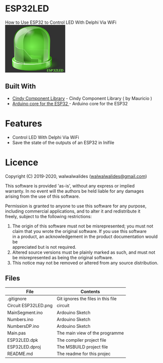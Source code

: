 # ESP32LED
How to Use ESP32 to Control LED With Delphi Via WiFi
![](ESP32LED_.png) 


## Built With

* [Cindy Component Library](https://sourceforge.net/projects/tcycomponents/files/tcycomponents/) - Cindy Component Library ( by Mauricio )
* [Arduino core for the ESP32 ](https://github.com/espressif/arduino-esp32) - Arduino core for the ESP32


# Features  

- Control LED With Delphi Via WiFi
- Save the state of the outputs of an ESP32 in Inifile






# Licence
Copyright (C) 2019-2020, walwalwalides (walwalwalides@gmail.com)          
                                                                         
This software is provided 'as-is', without any express or implied          
warranty. In no event will the authors be held liable for any damages      
arising from the use of this software.                                     
                                                                         
Permission is granted to anyone to use this software for any purpose,     
including commercial applications, and to alter it and redistribute it    
freely, subject to the following restrictions:                            

1. The origin of this software must not be misrepresented; you must not    
   claim that you wrote the original software. If you use this software    
   in a product, an acknowledgement in the product documentation would be  
   appreciated but is not required.                                        
2. Altered source versions must be plainly marked as such, and must not be 
   misrepresented as being the original software.                          
3. This notice may not be removed or altered from any source distribution.


## Files

| File | Contents | 
| --- | --- |
| .gitignore | Git ignores the files in this file |
| Circuit ESP32LED.png | circuit |
| MainSegment.ino  |Ardouino Sketch|
| Numbers.ino  |Ardouino Sketch|
| NumbersDP.ino  |Ardouino Sketch|
| Main.pas | The main view of the programme |
| ESP32LED.dpk | The compiler project file |
| ESP32LED.dproj | The MSBUILD project file |
| README.md | The readme for this projec
